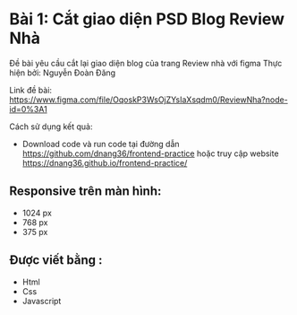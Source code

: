 # Bài 1: Cắt giao diện PSD Blog Review Nhà

Đề bài yêu cầu cắt lại giao diện blog của trang Review nhà với figma Thực hiện bởi: Nguyễn Đoàn Đăng

Link đề bài: https://www.figma.com/file/OqoskP3WsOjZYsIaXsqdm0/ReviewNha?node-id=0%3A1

Cách sử dụng kết quả:
- Download code và run code tại đường dẫn https://github.com/dnang36/frontend-practice hoặc truy cập website https://dnang36.github.io/frontend-practice/
## Responsive trên màn hình:
 - 1024 px
 - 768 px
 - 375 px
## Được viết bằng :
 - Html
 - Css
 - Javascript 
